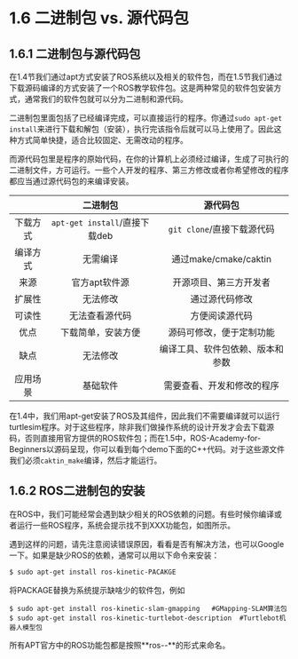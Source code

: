 # 1.6 二进制包 vs. 源代码包

## 1.6.1 二进制包与源代码包

在1.4节我们通过apt方式安装了ROS系统以及相关的软件包，而在1.5节我们通过下载源码编译的方式安装了一个ROS教学软件包。这是两种常见的软件包安装方式，通常我们的软件包就可以分为二进制和源代码。

二进制包里面包括了已经编译完成，可以直接运行的程序。你通过`sudo apt-get install`来进行下载和解包（安装），执行完该指令后就可以马上使用了。因此这种方式简单快捷，适合比较固定、无需改动的程序。

而源代码包里是程序的原始代码，在你的计算机上必须经过编译，生成了可执行的二进制文件，方可运行。一些个人开发的程序、第三方修改或者你希望修改的程序都应当通过源代码包的来编译安装。

|  | 二进制包 | 源代码包 |
| :---: | :---: | :---: |
| 下载方式 | `apt-get install`/直接下载deb | `git clone`/直接下载源代码 |
| 编译方式 | 无需编译 | 通过make/cmake/caktin |
| 来源 | 官方apt软件源 | 开源项目、第三方开发者 |
| 扩展性 | 无法修改 | 通过源代码修改 |
| 可读性 | 无法查看源代码 | 方便阅读源代码 |
| 优点 | 下载简单，安装方便 | 源码可修改，便于定制功能 |
| 缺点 | 无法修改 | 编译工具、软件包依赖、版本和参数 |
| 应用场景 | 基础软件 | 需要查看、开发和修改的程序 |

在1.4中，我们用apt-get安装了ROS及其组件，因此我们不需要编译就可以运行turtlesim程序。对于这些程序，除非我们做操作系统的设计开发才会去下载源码，否则直接用官方提供的ROS软件包；而在1.5中，ROS-Academy-for-Beginners以源码呈现，你可以看到每个demo下面的C++代码。对于这些源文件我们必须`caktin_make`编译，然后才能运行。

## 1.6.2 ROS二进制包的安装
在ROS中，我们可能经常会遇到缺少相关的ROS依赖的问题。有些时候你编译或者运行一些ROS程序，系统会提示找不到XXX功能包，如图所示。

遇到这样的问题，请先注意阅读错误原因，看看是否有解决方法，也可以Google一下。如果是缺少ROS的依赖，通常可以用以下命令来安装：
```bash
$ sudo apt-get install ros-kinetic-PACAKGE
```
将PACKAGE替换为系统提示缺啥少的软件包，例如
```
$ sudo apt-get install ros-kinetic-slam-gmapping   #GMapping-SLAM算法包
$ sudo apt-get install ros-kinetic-turtlebot-description  #Turtlebot机器人模型包
```
所有APT官方中的ROS功能包都是按照**ros-<distro>-<pacakge-name>**的形式来命名。